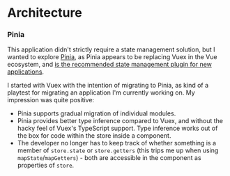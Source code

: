# Architecture

### Pinia

This application didn't strictly require a state management solution, but I wanted to explore [Pinia](https://pinia.vuejs.org/), as Pinia appears to be replacing Vuex in the Vue ecosystem, and [is the recommended state management plugin for new applications](<https://vuejs.org/guide/scaling-up/state-management.html#pinia>).

I started with Vuex with the intention of migrating to Pinia, as kind of a playtest for migrating an application I'm currently working on. My impression was quite positive:

* Pinia supports gradual migration of individual modules.
* Pinia provides better type inference compared to Vuex, and without the hacky feel of Vuex's TypeScript support. Type inference works out of the box for code within the store inside a component.
* The developer no longer has to keep track of whether something is a member of `store.state` or `store.getters` (this trips me up when using `mapState`/`mapGetters`) - both are accessible in the component as properties of `store`.
